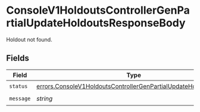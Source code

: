 # ConsoleV1HoldoutsControllerGenPartialUpdateHoldoutsResponseBody

Holdout not found.


## Fields

| Field                                                                                                                                                | Type                                                                                                                                                 | Required                                                                                                                                             | Description                                                                                                                                          |
| ---------------------------------------------------------------------------------------------------------------------------------------------------- | ---------------------------------------------------------------------------------------------------------------------------------------------------- | ---------------------------------------------------------------------------------------------------------------------------------------------------- | ---------------------------------------------------------------------------------------------------------------------------------------------------- |
| `status`                                                                                                                                             | [errors.ConsoleV1HoldoutsControllerGenPartialUpdateHoldoutsStatus](../../models/errors/consolev1holdoutscontrollergenpartialupdateholdoutsstatus.md) | :heavy_check_mark:                                                                                                                                   | N/A                                                                                                                                                  |
| `message`                                                                                                                                            | *string*                                                                                                                                             | :heavy_check_mark:                                                                                                                                   | N/A                                                                                                                                                  |